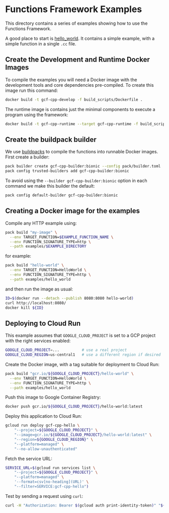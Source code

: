 # Functions Framework Examples

This directory contains a series of examples showing how to use the Functions Framework.

A good place to start is [hello_world](hello_world). It contains a simple example, with a simple function in a single
`.cc` file.

## Create the Development and Runtime Docker Images

To compile the examples you will need a Docker image with the development tools and core dependencies pre-compiled.
To create this image run this command:

```sh
docker build -t gcf-cpp-develop -f build_scripts/Dockerfile .
```

The runtime image is contains just the minimal components to execute a program using the framework:

```sh
docker build -t gcf-cpp-runtime --target gcf-cpp-runtime -f build_scripts/Dockerfile build_scripts
```

## Create the buildpack builder

We use [buildpacks](https://buildpacks.io) to compile the functions into runnable Docker images. First create a builder:

```sh
pack builder create gcf-cpp-builder:bionic --config pack/builder.toml
pack config trusted-builders add gcf-cpp-builder:bionic
```

To avoid using the `--builder gcf-cpp-builder:bionic` option in each command we make this builder the default:

```sh
pack config default-builder gcf-cpp-builder:bionic
```

## Creating a Docker image for the examples

Compile any HTTP example using:

```sh
pack build "my-image" \
  --env TARGET_FUNCTION=$EXAMPLE_FUNCTION_NAME \
  --env FUNCTION_SIGNATURE_TYPE=http \
  --path examples/$EXAMPLE_DIRECTORY
```

for example:

```sh
pack build "hello-world" \
  --env TARGET_FUNCTION=HelloWorld \
  --env FUNCTION_SIGNATURE_TYPE=http \
  --path examples/hello_world
```

and then run the image as usual:

```sh
ID=$(docker run --detach --publish 8080:8080 hello-world)
curl http://localhost:8080/
docker kill ${ID}
```

## Deploying to Cloud Run

This example assumes that `GOOGLE_CLOUD_PROJECT` is set to a GCP project with the right services enabled:

```sh
GOOGLE_CLOUD_PROJECT=...          # use a real project
GOOGLE_CLOUD_REGION=us-central1   # use a different region if desired 
```

Create the Docker image, with a tag suitable for deployment to Cloud Run:

```sh
pack build "gcr.io/${GOOGLE_CLOUD_PROJECT}/hello-world" \
  --env TARGET_FUNCTION=HelloWorld \
  --env FUNCTION_SIGNATURE_TYPE=http \
  --path examples/hello_world
```

Push this image to Google Container Registry:

```sh
docker push gcr.io/${GOOGLE_CLOUD_PROJECT}/hello-world:latest
```

Deploy this application to Cloud Run:

```sh
gcloud run deploy gcf-cpp-hello \
    "--project=${GOOGLE_CLOUD_PROJECT}" \
    "--image=gcr.io/${GOOGLE_CLOUD_PROJECT}/hello-world:latest" \
    "--region=${GOOGLE_CLOUD_REGION}" \
    "--platform=managed" \
    "--no-allow-unauthenticated"
```

Fetch the service URL:

```bash
SERVICE_URL=$(gcloud run services list \
    "--project=${GOOGLE_CLOUD_PROJECT}" \
    "--platform=managed" \
    '--format=csv[no-heading](URL)' \
    "--filter=SERVICE:gcf-cpp-hello")
```

Test by sending a request using `curl`:

```bash
curl -H "Authorization: Bearer $(gcloud auth print-identity-token)" "${SERVICE_URL}"
```
